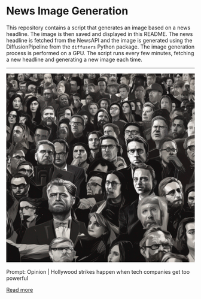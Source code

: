 # News Image Generation
This repository contains a script that generates an image based on a news headline. The image is then saved and displayed in this README.
The news headline is fetched from the NewsAPI and the image is generated using the DiffusionPipeline from the `diffusers` Python package. The image generation process is performed on a GPU.
The script runs every few minutes, fetching a new headline and generating a new image each time.

---

![Generated Image](image.png)

Prompt: Opinion | Hollywood strikes happen when tech companies get too powerful

[Read more](https://www.washingtonpost.com/opinions/2023/07/16/hollywood-strikers-actors-writers-tech-companies/)